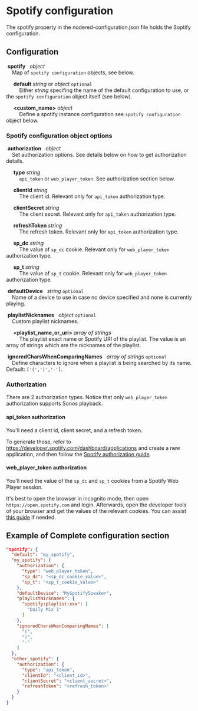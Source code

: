 # Spotify  configuration
The spotify property in the nodered-configuration.json file holds the Soptify configuration.

## Configuration
   
&nbsp;**spotify** &nbsp; *object* <br>
&nbsp;&nbsp;&nbsp; Map of `spotify configuration` objects, see below.

&nbsp;&nbsp;&nbsp;&nbsp; **default** *string* or *object* `optional` <br>
&nbsp;&nbsp;&nbsp;&nbsp;&nbsp;&nbsp;&nbsp;&nbsp; Either *string* specifing the name of the default configuration to use, or the `spotify configuration` object itself (see below).

&nbsp;&nbsp;&nbsp;&nbsp; **<custom_name>** *object* <br>
&nbsp;&nbsp;&nbsp;&nbsp;&nbsp;&nbsp;&nbsp;&nbsp; Define a spotify instance configuration see `spotify configuration` object below.

### Spotify configuration object options

&nbsp;**authorization** &nbsp; *object* <br>
&nbsp;&nbsp;&nbsp; Set authorization options. See details below on how to get authorization details.

&nbsp;&nbsp;&nbsp;&nbsp; **type** *string* <br>
&nbsp;&nbsp;&nbsp;&nbsp;&nbsp;&nbsp;&nbsp;&nbsp; `api_token` or `web_player_token`. See authorization section below.

&nbsp;&nbsp;&nbsp;&nbsp; **clientId** *string* <br>
&nbsp;&nbsp;&nbsp;&nbsp;&nbsp;&nbsp;&nbsp;&nbsp; The client id. Relevant only for `api_token` authorization type.

&nbsp;&nbsp;&nbsp;&nbsp; **clientSecret** *string* <br>
&nbsp;&nbsp;&nbsp;&nbsp;&nbsp;&nbsp;&nbsp;&nbsp; The client secret. Relevant only for `api_token` authorization type.

&nbsp;&nbsp;&nbsp;&nbsp; **refreshToken** *string* <br>
&nbsp;&nbsp;&nbsp;&nbsp;&nbsp;&nbsp;&nbsp;&nbsp; The refresh token. Relevant only for `api_token` authorization type.

&nbsp;&nbsp;&nbsp;&nbsp; **sp_dc** *string* <br>
&nbsp;&nbsp;&nbsp;&nbsp;&nbsp;&nbsp;&nbsp;&nbsp; The value of `sp_dc` cookie. Relevant only for `web_player_token` authorization type.

&nbsp;&nbsp;&nbsp;&nbsp; **sp_t** *string* <br>
&nbsp;&nbsp;&nbsp;&nbsp;&nbsp;&nbsp;&nbsp;&nbsp; The value of `sp_t` cookie. Relevant only for `web_player_token` authorization type.

&nbsp;**defaultDevice** &nbsp; *string* `optional` <br>
&nbsp;&nbsp;&nbsp; Name of a device to use in case no device specified and none is currently playing.

&nbsp;**playlistNicknames** &nbsp; *object* `optional` <br>
&nbsp;&nbsp;&nbsp; Custom playlist nicknames.

&nbsp;&nbsp;&nbsp;&nbsp; **<playlist_name_or_uri>** *array of strings* <br>
&nbsp;&nbsp;&nbsp;&nbsp;&nbsp;&nbsp;&nbsp;&nbsp; The playlist exact name or Spotify URI of the playlist. The value is an array of strings which are the nicknames of the playlist.

&nbsp;**ignoredCharsWhenComparingNames** &nbsp; *array of strings* `optional` <br>
&nbsp;&nbsp;&nbsp; Define characters to ignore when a playlist is being searched by its name. Default: `['(',')','-']`.

### Authorization
There are 2 authorization types. Notice that only `web_player_token` authorization supports Sonos playback.

#### api_token authorization
You'll need a client id, client secret, and a refresh token.

To generate those, refer to https://developer.spotify.com/dashboard/applications and create a new application, and then follow the [Spotify authorization guide](https://developer.spotify.com/documentation/general/guides/authorization-guide/#authorization-code-flow).

#### web_player_token authorization
You'll need the value of the `sp_dc` and `sp_t` cookies from a Spotify Web Player session.

It's best to open the browser in incognito mode, then open `https://open.spotify.com` and login. 
Afterwards, open the developer tools of your browser and get the values of the relevant cookies.
You can assist [this guide](https://developers.google.com/web/tools/chrome-devtools/storage/cookies) if needed.

## Example of Complete configuration section

```json
"spotify": {
  "default": "my_spotify",
  "my_spotify": {
    "authorization": {
      "type": "web_player_token",
      "sp_dc": "<sp_dc_cookie_value>",
      "sp_t": "<sp_t_cookie_value>"
    },
    "defaultDevice": "MySpotifySpeaker",
    "playlistNicknames": {
      "spotify:playlist:xxx": [
        "Daily Mix 1"
      ]
    },
    "ignoredCharsWhenComparingNames": [
      "(",
      ")",
      "-"
    ]
  },
  "other_spotify": {
    "authorization": {
      "type": "api_token",
      "clientId": "<client_id>",
      "clientSecret": "<client_secret>",
      "refreshToken": "<refresh_token>"
    }
  }
}
```

